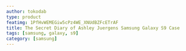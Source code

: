 ```yaml
---
author: tokodab
type: product
featimg: 1PfHvWEMEGiw5cPz4WE_XNUdBZFcETrAF
title: The Secret Diary of Ashley Juergens Samsung Galaxy S9 Case
tags: [samsung, galaxy, s9]
category: [samsung]
---
```

